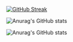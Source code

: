 [![GitHub Streak](http://github-readme-streak-stats.herokuapp.com?user=Aur0nd&theme=blux&hide_border=true)](https://git.io/streak-stats)

![Anurag's GitHub stats](https://github-readme-stats.vercel.app/api?username=Aur0nd&hide=contribs,prs)

![Anurag's GitHub stats](https://github-readme-stats.vercel.app/api?username=Aur0nd&count_private=true)
